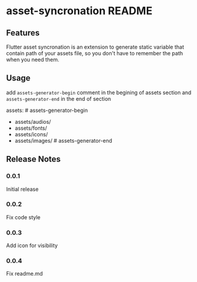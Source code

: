 # asset-syncronation README

## Features

Flutter asset syncronation is an extension to generate static variable that contain path of your assets file, so you don't have to remember the path when you need them.

## Usage

add `assets-generator-begin` comment in the begining of assets section and `assets-generator-end` in the end of section

assets:
   &#35; assets-generator-begin
   - assets/audios/
   - assets/fonts/
   - assets/icons/
   - assets/images/
   &#35; assets-generator-end

## Release Notes

### 0.0.1

Initial release

### 0.0.2

Fix code style

### 0.0.3

Add icon for visibility

### 0.0.4

Fix readme.md